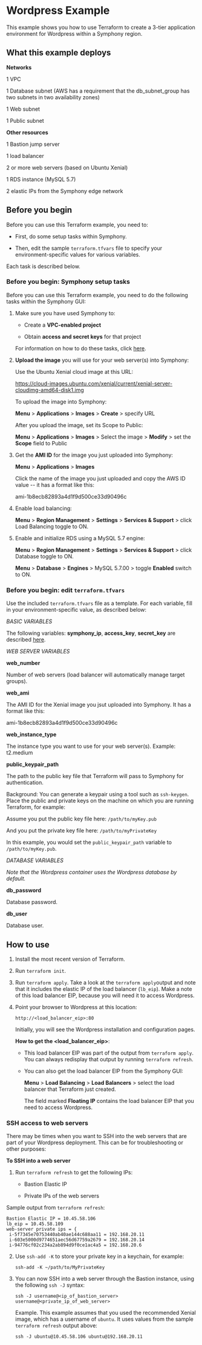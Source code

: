 # Wordpress Example

This example shows you how to use Terraform to create a 3-tier application environment for Wordpress within a Symphony region.

## What this example deploys

**Networks**

1 VPC

1 Database subnet (AWS has a requirement that the db_subnet_group has two subnets in two availability zones)

1 Web subnet

1 Public subnet

**Other resources**

1 Bastion jump server

1 load balancer

2 or more web servers (based on Ubuntu Xenial)

1 RDS instance (MySQL 5.7)

2 elastic IPs from the Symphony edge network

## Before you begin

Before you can use this Terraform example, you need to:

* First, do some setup tasks within Symphony.

* Then, edit the sample `terraform.tfvars` file to specify your environment-specific values for various variables.

Each task is described below.


### Before you begin: Symphony setup tasks

Before you can use this Terraform example, you need to do the following tasks within the Symphony GUI:

1. Make sure you have used Symphony to:

    * Create a **VPC-enabled project**

    * Obtain **access and secret keys** for that project

   For information on how to do these tasks, click [here](../README.md). 

2. **Upload the image** you will use for your web server(s) into Symphony:

    Use the Ubuntu Xenial cloud image at this URL:
    
    https://cloud-images.ubuntu.com/xenial/current/xenial-server-cloudimg-amd64-disk1.img
    
    To upload the image into Symphony:
    
    **Menu** > **Applications** > **Images** > **Create** > specify URL
    
    After you upload the image, set its Scope to Public:
    
    **Menu** > **Applications** > **Images** > Select the image > **Modify** > set the **Scope** field to Public
    
    
3. Get the **AMI ID** for the image you just uploaded into Symphony:

    **Menu** > **Applications** > **Images**
    
    Click the name of the image you just uploaded and copy the AWS ID value -- it has a format like this:
    
    ami-1b8ecb82893a4d1f9d500ce33d90496c
    
4. Enable load balancing:

    **Menu** > **Region Management** > **Settings** > **Services & Support** > click Load Balancing toggle to ON.
    
5. Enable and initialize RDS using a MySQL 5.7 engine:

    **Menu** > **Region Management** > **Settings** > **Services & Support** > click Database toggle to ON.
    
    **Menu** > **Database** > **Engines** > MySQL 5.7.00 > toggle **Enabled** switch to ON.
    
    
### Before you begin: edit `terraform.tfvars`

Use the included `terraform.tfvars` file as a template. For each variable, fill in your environment-specific value, as described below:

_BASIC VARIABLES_

The following variables: **symphony_ip**, **access_key**, **secret_key** are described [here](../ec2-instance/README.md).

_WEB SERVER VARIABLES_

**web_number**

Number of web servers (load balancer will automatically manage target groups).

**web_ami**

The AMI ID for the Xenial image you jsut uploaded into Symphony. It has a format like this:
    
ami-1b8ecb82893a4d1f9d500ce33d90496c

**web_instance_type**

The instance type you want to use for your web server(s). Example: t2.medium

**public_keypair_path**

The path to the public key file that Terraform will pass to Symphony for authentication.

Background: You can generate a keypair using a tool such as `ssh-keygen`. Place the public and private keys on the machine on which you are running Terraform, for example:

Assume you put the public key file here: `/path/to/myKey.pub`

And you put the private key file here: `/path/to/myPrivateKey`

In this example, you would set the `public_keypair_path` variable to `/path/to/myKey.pub`.

_DATABASE VARIABLES_

_Note that the Wordpress container uses the Wordpress database by default._

**db_password**

Database password.

**db_user**

Database user.

## How to use

1. Install the most recent version of Terraform.

2. Run `terraform init`.

3. Run `terraform apply`. Take a look at the `terraform apply`output and note that it includes the elastic IP of the load balancer (`lb_eip`). Make a note of this load balancer EIP, because you will need it to access Wordpress.

4. Point your browser to Wordpress at this location:

    `http://<load_balancer_eip>:80`

    Initially, you will see the Wordpress installation and configuration pages.

    **How to get the <load_balancer_eip>**:

    * This load balancer EIP was part of the output from `terraform apply`. You can always redisplay that output by running `terraform refresh`.

    * You can also get the load balancer EIP from the Symphony GUI:

        **Menu** > **Load Balancing** > **Load Balancers** > select the load balancer that Terraform just created.

        The field marked **Floating IP** contains the load balancer EIP that you need to access Wordpress.
        
### SSH access to web servers

There may be times when you want to SSH into the web servers that are part of your Wordpress deployment. This can be for troubleshooting or other purposes:

**To SSH into a web server**

1. Run `terraform refresh` to get the following IPs:

    * Bastion Elastic IP
    
    * Private IPs of the web servers
    
  Sample output from `terraform refresh`:
    
  ```
  Bastion Elastic IP = 10.45.58.106
  lb_eip = 10.45.58.109
  web-server private ips = {
   i-5f7345e70753440ab40ae144c688aa11 = 192.168.20.11
   i-603e5000d9774651aec56d67759a2679 = 192.168.20.14
   i-94776cf02c234a2ab894d9f0ce1ac4a5 = 192.168.20.6
  ```
  
2. Use `ssh-add -K` to store your private key in a keychain, for example:
   
   `ssh-add -K ~/path/to/MyPrivateKey`
   
3. You can now SSH into a web server through the Bastion instance, using the following `ssh -J` syntax:

   `ssh -J username@<ip_of_bastion_server> username@<private_ip_of_web_server>`
   
   Example. This example assumes that you used the recommended Xenial image, which has a username of `ubuntu`. It uses values from the sample `terraform refresh` output above:
    
   `ssh -J ubuntu@10.45.58.106 ubuntu@192.168.20.11`
   
